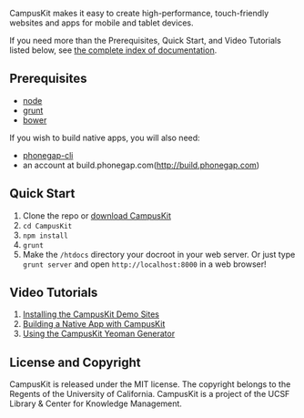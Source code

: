 <!-- # ![CampusKit](https://raw.github.com/Trott/CampusKit/logo/logo.png) -->

CampusKit makes it easy to create high-performance, touch-friendly websites and apps for mobile and tablet devices. 

If you need more than the Prerequisites, Quick Start, and Video Tutorials listed below, see [the complete index of documentation](https://github.com/Trott/CampusKit/wiki).

Prerequisites
-

* [node](http://nodejs.org/download/)
* [grunt](http://gruntjs.com/getting-started)
* [bower](http://bower.io/)

If you wish to build native apps, you will also need:

* [phonegap-cli](https://github.com/mwbrooks/phonegap-cli)
* an account at build.phonegap.com(http://build.phonegap.com)

Quick Start
-

1. Clone the repo or [download CampusKit](https://github.com/Trott/CampusKit/tags)
2. `cd CampusKit`
3. `npm install`
4. `grunt`
5. Make the `/htdocs` directory your docroot in your web server. Or just type `grunt server` and open `http://localhost:8000` in a web browser!

Video Tutorials
-

1. [Installing the CampusKit Demo Sites](http://www.youtube.com/watch?v=7AmiQxh_ETM)
2. [Building a Native App with CampusKit](http://www.youtube.com/watch?v=ARKt6licNK8)
3. [Using the CampusKit Yeoman Generator](http://www.youtube.com/watch?v=EIM8OUpOgf0)

License and Copyright
-

CampusKit is released under the MIT license. The copyright belongs to the Regents of the University of California. CampusKit is a project of the UCSF Library & Center for Knowledge Management.



